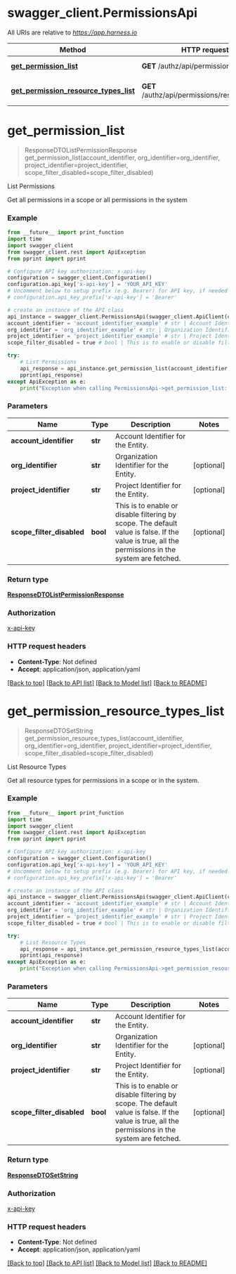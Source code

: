 # swagger_client.PermissionsApi

All URIs are relative to *https://app.harness.io*

Method | HTTP request | Description
------------- | ------------- | -------------
[**get_permission_list**](PermissionsApi.md#get_permission_list) | **GET** /authz/api/permissions | List Permissions
[**get_permission_resource_types_list**](PermissionsApi.md#get_permission_resource_types_list) | **GET** /authz/api/permissions/resourcetypes | List Resource Types

# **get_permission_list**
> ResponseDTOListPermissionResponse get_permission_list(account_identifier, org_identifier=org_identifier, project_identifier=project_identifier, scope_filter_disabled=scope_filter_disabled)

List Permissions

Get all permissions in a scope or all permissions in the system

### Example
```python
from __future__ import print_function
import time
import swagger_client
from swagger_client.rest import ApiException
from pprint import pprint

# Configure API key authorization: x-api-key
configuration = swagger_client.Configuration()
configuration.api_key['x-api-key'] = 'YOUR_API_KEY'
# Uncomment below to setup prefix (e.g. Bearer) for API key, if needed
# configuration.api_key_prefix['x-api-key'] = 'Bearer'

# create an instance of the API class
api_instance = swagger_client.PermissionsApi(swagger_client.ApiClient(configuration))
account_identifier = 'account_identifier_example' # str | Account Identifier for the Entity.
org_identifier = 'org_identifier_example' # str | Organization Identifier for the Entity. (optional)
project_identifier = 'project_identifier_example' # str | Project Identifier for the Entity. (optional)
scope_filter_disabled = true # bool | This is to enable or disable filtering by scope. The default value is false. If the value is true, all the permissions in the system are fetched. (optional)

try:
    # List Permissions
    api_response = api_instance.get_permission_list(account_identifier, org_identifier=org_identifier, project_identifier=project_identifier, scope_filter_disabled=scope_filter_disabled)
    pprint(api_response)
except ApiException as e:
    print("Exception when calling PermissionsApi->get_permission_list: %s\n" % e)
```

### Parameters

Name | Type | Description  | Notes
------------- | ------------- | ------------- | -------------
 **account_identifier** | **str**| Account Identifier for the Entity. | 
 **org_identifier** | **str**| Organization Identifier for the Entity. | [optional] 
 **project_identifier** | **str**| Project Identifier for the Entity. | [optional] 
 **scope_filter_disabled** | **bool**| This is to enable or disable filtering by scope. The default value is false. If the value is true, all the permissions in the system are fetched. | [optional] 

### Return type

[**ResponseDTOListPermissionResponse**](ResponseDTOListPermissionResponse.md)

### Authorization

[x-api-key](../README.md#x-api-key)

### HTTP request headers

 - **Content-Type**: Not defined
 - **Accept**: application/json, application/yaml

[[Back to top]](#) [[Back to API list]](../README.md#documentation-for-api-endpoints) [[Back to Model list]](../README.md#documentation-for-models) [[Back to README]](../README.md)

# **get_permission_resource_types_list**
> ResponseDTOSetString get_permission_resource_types_list(account_identifier, org_identifier=org_identifier, project_identifier=project_identifier, scope_filter_disabled=scope_filter_disabled)

List Resource Types

Get all resource types for permissions in a scope or in the system.

### Example
```python
from __future__ import print_function
import time
import swagger_client
from swagger_client.rest import ApiException
from pprint import pprint

# Configure API key authorization: x-api-key
configuration = swagger_client.Configuration()
configuration.api_key['x-api-key'] = 'YOUR_API_KEY'
# Uncomment below to setup prefix (e.g. Bearer) for API key, if needed
# configuration.api_key_prefix['x-api-key'] = 'Bearer'

# create an instance of the API class
api_instance = swagger_client.PermissionsApi(swagger_client.ApiClient(configuration))
account_identifier = 'account_identifier_example' # str | Account Identifier for the Entity.
org_identifier = 'org_identifier_example' # str | Organization Identifier for the Entity. (optional)
project_identifier = 'project_identifier_example' # str | Project Identifier for the Entity. (optional)
scope_filter_disabled = true # bool | This is to enable or disable filtering by scope. The default value is false. If the value is true, all the permissions in the system are fetched. (optional)

try:
    # List Resource Types
    api_response = api_instance.get_permission_resource_types_list(account_identifier, org_identifier=org_identifier, project_identifier=project_identifier, scope_filter_disabled=scope_filter_disabled)
    pprint(api_response)
except ApiException as e:
    print("Exception when calling PermissionsApi->get_permission_resource_types_list: %s\n" % e)
```

### Parameters

Name | Type | Description  | Notes
------------- | ------------- | ------------- | -------------
 **account_identifier** | **str**| Account Identifier for the Entity. | 
 **org_identifier** | **str**| Organization Identifier for the Entity. | [optional] 
 **project_identifier** | **str**| Project Identifier for the Entity. | [optional] 
 **scope_filter_disabled** | **bool**| This is to enable or disable filtering by scope. The default value is false. If the value is true, all the permissions in the system are fetched. | [optional] 

### Return type

[**ResponseDTOSetString**](ResponseDTOSetString.md)

### Authorization

[x-api-key](../README.md#x-api-key)

### HTTP request headers

 - **Content-Type**: Not defined
 - **Accept**: application/json, application/yaml

[[Back to top]](#) [[Back to API list]](../README.md#documentation-for-api-endpoints) [[Back to Model list]](../README.md#documentation-for-models) [[Back to README]](../README.md)

